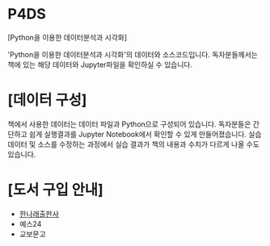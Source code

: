# P4DS
[Python을 이용한 데이터분석과 시각화]

'Python을 이용한 데이터분석과 시각화'의 데이터와 소스코드입니다. 독자분들께서는 책에 있는 해당 데이터와 Jupyter파일을 확인하실 수 있습니다.


#  [데이터 구성]

책에서 사용한 데이터는 데이터 파일과 Python으로 구성되어 있습니다. 독자분들은 간단하고 쉽게 실행결과를 Jupyter Notebook에서 확인할 수 있게 만들어졌습니다.
실습 데이터 및 소스를 수정하는 과정에서 실습 결과가 책의 내용과 수치가 다르게 나올 수도 있습니다.

# [도서 구입 안내]
* [한나래출판사](http://www.hannarae.net/)
* 예스24
* 교보문고
